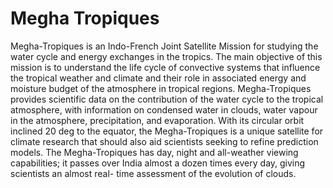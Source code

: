 # Megha Tropiques
Megha-Tropiques is an Indo-French Joint Satellite Mission for studying the water cycle and energy exchanges in the tropics. The main objective of this mission is to understand the life cycle of convective systems that influence the tropical weather and climate and their role in associated energy and moisture budget of the atmosphere in tropical regions. Megha-Tropiques provides scientific data on the contribution of the water cycle to the tropical atmosphere, with information on condensed water in clouds, water vapour in the atmosphere, precipitation, and evaporation. With its circular orbit inclined 20 deg to the equator, the Megha-Tropiques is a unique satellite for climate research that should also aid scientists seeking to refine prediction models. The Megha-Tropiques has day, night and all-weather viewing capabilities; it passes over India almost a dozen times every day, giving scientists an almost real- time assessment of the evolution of clouds.